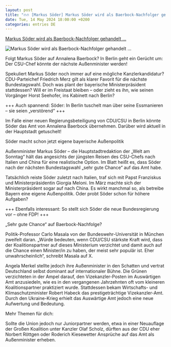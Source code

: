 ```yaml
---
layout: post
title: "🔥🔥 [Markus Söder] Markus Söder wird als Baerbock-Nachfolger gehandelt ..."
date: Tue, 14 May 2024 18:00:00 +0200
categories: entries DE
---
```

[Markus Söder wird als Baerbock-Nachfolger gehandelt ...](https://www.derwesten.de/politik/soeder-baerbock-aussenminister-a-id300958129.html)

![Markus Söder wird als Baerbock-Nachfolger gehandelt ...](https://www.derwesten.de/wp-content/uploads/sites/8/2024/05/soderbaerbock.png)

Folgt Markus Söder auf Annalena Baerbock? In Berlin geht ein Gerücht um: Der CSU-Chef könnte der nächste Außenminister werden!

Spekuliert Markus Söder noch immer auf eine mögliche Kanzlerkandidatur? CDU-Parteichef Friedrich Merz gilt als klarer Favorit für die nächste Bundestagswahl. Doch was plant der bayerische Ministerpräsident stattdessen? Will er im Freistaat bleiben – oder zieht es ihn, wie seinen Vorgänger Horst Seehofer, ins Kabinett nach Berlin?

+++ Auch spannend: Söder: In Berlin tuschelt man über seine Essmanieren – sie seien „verstörend“ +++

Im Falle einer neuen Regierungsbeteiligung von CDU/CSU in Berlin könnte Söder das Amt von Annalena Baerbock übernehmen. Darüber wird aktuell in der Hauptstadt getuschelt!

Söder macht schon jetzt eigene bayerische Außenpolitik

Außenminister Markus Söder – die Hauptstadtredaktion der „Welt am Sonntag“ hält das angesichts der jüngsten Reisen des CSU-Chefs nach Italien und China für eine realistische Option. Im Blatt heißt es, dass Söder nach der nächsten Bundestagswahl „sehr gute Chance“ auf das Amt habe.

Tatsächlich reiste Söder zuletzt nach Italien, traf sich mit Papst Franziskus und Ministerpräsidentin Giorgia Meloni. Im März machte sich der Ministerpräsident sogar auf nach China. Es wirkt manchmal so, als betreibe Bayern eine eigene Außenpolitik. Oder probt Söder schon für höhere Aufgaben?

+++ Ebenfalls interessant: So stellt sich Söder die neue Bundesregierung vor – ohne FDP! +++

„Sehr gute Chance“ auf Baerbock-Nachfolge?

Politik-Professor Carlo Masala von der Bundeswehr-Universität in München zweifelt daran. „Würde bedeuten, wenn CDU/CSU stärkste Kraft wird, dass der Koalitionspartner auf dieses Ministerium verzichtet und damit auch auf die Chance einen Minister/in zu haben, der meist sehr populär ist. Eher unwahrscheinlich“, schreibt Masala auf X.

Angela Merkel stellte jedoch ihre Außenminister in den Schatten und vertrat Deutschland selbst dominant auf internationaler Bühne. Die Grünen verzichteten in der Ampel darauf, den Vizekanzler-Posten im Auswärtigen Amt anzusiedeln, wie es in den vergangenen Jahrzehnten oft vom kleineren Koalitionspartner praktiziert wurde. Stattdessen bekam Wirtschafts- und Klimaschutzminister Robert Habeck das prestigeträchtige Vizekanzler-Amt. Durch den Ukraine-Krieg erhielt das Auswärtige Amt jedoch eine neue Aufwertung und Bedeutung.

Mehr Themen für dich:

Sollte die Union jedoch nur Juniorpartner werden, etwa in einer Neuauflage der Großen Koalition unter Kanzler Olaf Scholz, dürften aus der CDU eher Norbert Röttgen oder Roderich Kiesewetter Ansprüche auf das Amt als Außenminister erheben.


